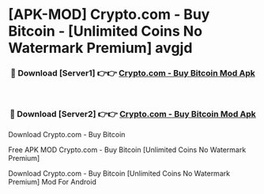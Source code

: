 # [APK-MOD] Crypto.com - Buy Bitcoin - [Unlimited Coins No Watermark Premium] avgjd



<div align="center">
<h3>🔴 Download [Server1] 👉👉 <a href="https://momento.my/?title=Crypto.com_-_Buy_Bitcoin">Crypto.com - Buy Bitcoin Mod Apk</a></h3><br>

<h3>🔴 Download [Server2] 👉👉 <a href="https://momento.my/?title=Crypto.com_-_Buy_Bitcoin">Crypto.com - Buy Bitcoin Mod Apk</a></h3>
</div>



Download Crypto.com - Buy Bitcoin 

Free APK MOD Crypto.com - Buy Bitcoin [Unlimited Coins No Watermark Premium]

Download Crypto.com - Buy Bitcoin [Unlimited Coins No Watermark Premium] Mod For Android
